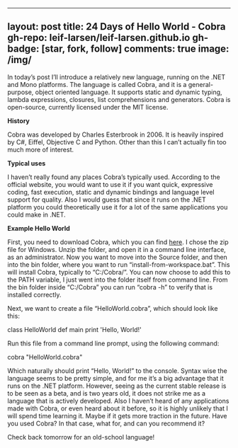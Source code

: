 
---
layout: post
title: 24 Days of Hello World - Cobra
gh-repo: leif-larsen/leif-larsen.github.io
gh-badge: [star, fork, follow]
comments: true
image: /img/
---
    
    
In today’s post I’ll introduce a relatively new language, running on the .NET and Mono platforms. The language is called Cobra, and it is a general-purpose, object oriented language. It supports static and dynamic typing, lambda expressions, closures, list comprehensions and generators. Cobra is open-source, currently licensed under the MIT license.

**History**

Cobra was developed by Charles Esterbrook in 2006. It is heavily inspired by C#, Eiffel, Objective C and Python. Other than this I can’t actually fin too much more of interest.

**Typical uses**

I haven’t really found any places Cobra’s typically used. According to the official website, you would want to use it if you want quick, expressive coding, fast execution, static and dynamic bindings and language level support for quality. Also I would guess that since it runs on the .NET platform you could theoretically use it for a lot of the same applications you could make in .NET.

**Example Hello World**

First, you need to download Cobra, which you can find [here](http://cobra-language.com/downloads/). I chose the zip file for Windows. Unzip the folder, and open it in a command line interface, as an administrator. Now you want to move into the Source folder, and then into the bin folder, where you want to run “install-from-workspace.bat”. This will install Cobra, typically to “C:/Cobra/”. You can now choose to add this to the PATH variable, I just went into the folder itself from command line. From the bin folder inside “C:/Cobra” you can run “cobra -h” to verify that is installed correctly.

Next, we want to create a file “HelloWorld.cobra”, which should look like this:

 class HelloWorld def main print 'Hello, World!'

Run this file from a command line prompt, using the following command:

 cobra "HelloWorld.cobra"

Which naturally should print “Hello, World!” to the console. Syntax wise the language seems to be pretty simple, and for me it’s a big advantage that it runs on the .NET platform. However, seeing as the current stable release is to be seen as a beta, and is two years old, it does not strike me as a language that is actively developed. Also I haven’t heard of any applications made with Cobra, or even heard about it before, so it is highly unlikely that I will spend time learning it. Maybe if it gets more traction in the future. Have you used Cobra? In that case, what for, and can you recommend it?

Check back tomorrow for an old-school language!


